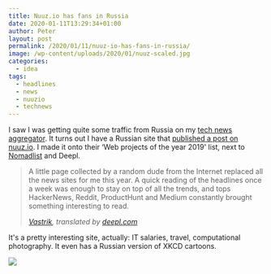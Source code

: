 ```yaml
---
title: Nuuz.io has fans in Russia
date: 2020-01-11T13:29:34+01:00
author: Peter
layout: post
permalink: /2020/01/11/nuuz-io-has-fans-in-russia/
image: /wp-content/uploads/2020/01/nuuz-scaled.jpg
categories:
  - idea
tags:
  - headlines
  - news
  - nuuzio
  - technews
---
```

I saw I was getting quite some traffic from Russia on my [tech news aggregator](https://nuuz.io/tech). It turns out I have a Russian site that [published a post on nuuz.io](https://vas3k.ru/blog/2019/#scroll390). I made it onto their &#8216;Web projects of the year 2019' list, next to [Nomadlist](https://nomadlist.com/) and Deepl.

<blockquote class="wp-block-quote">
  <p>
    A little page collected by a random dude from the Internet replaced all the news sites for me this year. A quick reading of the headlines once a week was enough to stay on top of all the trends, and tops HackerNews, Reddit, ProductHunt and Medium constantly brought something interesting to read.
  </p>
  
  <cite><a href="https://vas3k.ru/blog/2019/#scroll390">Vastrik</a>, translated by <a href="https://www.deepl.com/">deepl.com</a></cite>
</blockquote>

It's a pretty interesting site, actually: IT salaries, travel, computational photography. It even has a Russian version of XKCD cartoons.

![](https://i.vas3k.ru/800.jpg)  